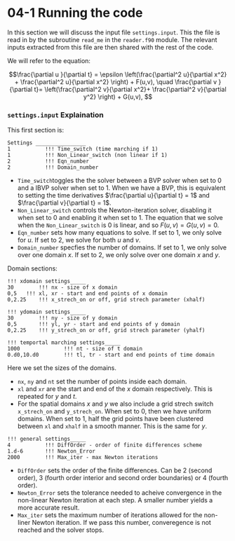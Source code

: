 # 04-1 Running the code

In this section we will discuss the input file `settings.input`. 
This the file is read in by the subroutine `read_me` in the `reader.f90` module. The relevant inputs extracted from this file are then shared with the rest of the code.

We will refer to the equation:

$$\frac{\partial u }{\partial t} = \epsilon \left(\frac{\partial^2 u}{\partial x^2} + \frac{\partial^2 u}{\partial x^2} \right) + F(u,v),
\quad 
 \frac{\partial v }{\partial t}=  \left(\frac{\partial^2 v}{\partial x^2}+ \frac{\partial^2 v}{\partial y^2} \right) + G(u,v), $$
 

### `settings.input` Explaination

This first section is:
```
Settings ________________
1           !!! Time_switch (time marching if 1)
1           !!! Non_Linear_switch (non linear if 1)
2           !!! Eqn_number
2           !!! Domain_number
```
 - `Time_switch`toggles the the solver between a BVP solver when set to 0 and a IBVP solver when set to 1.
   When we have a BVP, this is equivalent to setting the time derivatives $\frac{\partial u}{\partial t} = 1$ and $\frac{\partial v}{\partial t} = 1$.
 - `Non_Linear_switch` controls the Newton-iteration solver, disabling it when set to 0 and enabling it when set to 1. The equation that we solve when the `Non_Linear_switch` is 0 is linear, and so $F(u,v) = G(u,v) =0.$
 - `Eqn_number` sets how many equations to solve. If set to 1, we only solve for $u$. If set to 2, we solve for both $u$ and $v$.
 - `Domain_number` specfies the number of domains. If set to 1, we only solve over one domain $x$.  If set to 2, we only solve over one domain $x$ and $y$.

Domain sections:
```
!!! xdomain settings_____
30        !!! nx - size of x domain
0,5	  !!! xl, xr - start and end points of x domain
0,2.25    !!! x_strech_on or off, grid strech parameter (xhalf)

!!! ydomain settings_____
30        !!! ny - size of y domain
0,5       !!! yl, yr - start and end points of y domain
0,2.25    !!! y_strech_on or off, grid strech parameter (yhalf)

!!! temportal marching settings_____
1000              !!! nt - size of t domain
0.d0,10.d0        !!! tl, tr - start and end points of time domain
```
Here we set the sizes of the domains. 
- `nx`, `ny` and `nt` set the number of points inside each domain. 
- `xl` and `xr` are the start and end of the $x$ domain respectively. This is repeated for $y$ and $t$.
- For the spatial domains $x$ and $y$ we also include a grid strech switch `x_strech_on` and `y_strech_on`.
  When set to 0, then we have uniform domains. When set to 1, half the grid points have been clustered between `xl` and `xhalf` in a smooth manner. This is the same for $y$.

```
!!! general settings_____
4           !!! DiffOrder - order of finite differences scheme
1.d-6       !!! Newton_Error
2000        !!! Max_iter - max Newton iterations
```
 - `DiffOrder` sets the order of the finite differences. Can be 2 (second order), $3$ (fourth order interior and second order boundaries) or $4$ (fourth order).
 - `Newton_Error` sets the tolerance needed to acheive convergence in the non-linear Newton iteration at each step. A smaller number yields a more accurate result.
 - `Max_iter` sets the maximum number of iterations allowed for the non-liner Newton iteration. If we pass this number, converegence is not reached and the solver stops.

